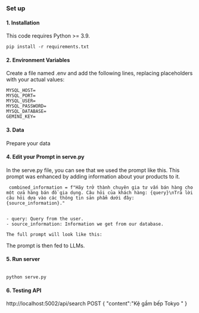 ### Set up

#### 1. Installation

This code requires Python >= 3.9.

```
pip install -r requirements.txt
```

#### 2. Environment Variables

Create a file named .env and add the following lines, replacing placeholders with your actual values:

```
MYSQL_HOST=
MYSQL_PORT=
MYSQL_USER=
MYSQL_PASSWORD=
MYSQL_DATABASE=
GEMINI_KEY=
```

#### 3. Data

Prepare your data

#### 4. Edit your Prompt in serve.py

In the serve.py file, you can see that we used the prompt like this. This prompt was enhanced by adding information about your products to it.

```
 combined_information = f"Hãy trở thành chuyên gia tư vấn bán hàng cho một cửa hàng bán đồ gia dụng. Câu hỏi của khách hàng: {query}\nTrả lời câu hỏi dựa vào các thông tin sản phẩm dưới đây: {source_information}."


- query: Query from the user.
- source_information: Information we get from our database.

The full prompt will look like this:

```




The prompt is then fed to LLMs.

#### 5. Run server

```

python serve.py

```

#### 6. Testing API
http://localhost:5002/api/search
POST
{
    "content":"Kệ gầm bếp Tokyo "
}
```
